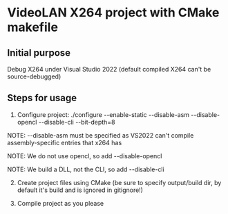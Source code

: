 # VideoLAN X264 project with CMake makefile

## Initial purpose

Debug X264 under Visual Studio 2022 (default compiled X264 can't be source-debugged)

## Steps for usage

1. Configure project: ./configure --enable-static --disable-asm --disable-opencl --disable-cli --bit-depth=8

NOTE: --disable-asm must be specified as VS2022 can't compile assembly-specific entries that x264 has

NOTE: We do not use opencl, so add --disable-opencl

NOTE: We build a DLL, not the CLI, so add --disable-cli

2. Create project files using CMake (be sure to specify output/build dir, by default it's build and is ignored in gitignore!)

3. Compile project as you please